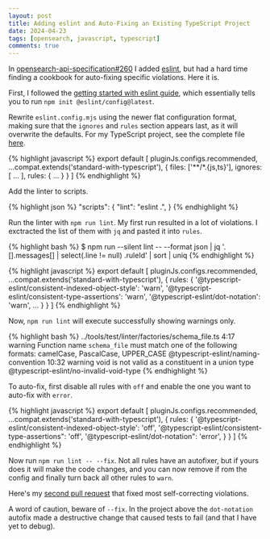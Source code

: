 ```yaml
---
layout: post
title: Adding eslint and Auto-Fixing an Existing TypeScript Project
date: 2024-04-23
tags: [opensearch, javascript, typescript]
comments: true
---
```

In [opensearch-api-specification#260](https://github.com/opensearch-project/opensearch-api-specification/pull/260) I added [eslint](https://eslint.org/), but had a hard time finding a cookbook for auto-fixing specific violations. Here it is.

First, I followed the [getting started with eslint guide](https://eslint.org/docs/latest/use/getting-started), which essentially tells you to run `npm init @eslint/config@latest`.

Rewrite `eslint.config.mjs` using the newer flat configuration format, making sure that the `ignores` and `rules` section appears last, as it will overwrite the defaults. For my TypeScript project, see the complete file [here](https://github.com/opensearch-project/opensearch-api-specification/blob/main/eslint.config.mjs).

{% highlight javascript %}
export default [
  pluginJs.configs.recommended,
  ...compat.extends('standard-with-typescript'),
  {
    files: ['**/*.{js,ts}'],
    ignores: [
      ...
    ],
    rules: {
      ...
    }
  }
]
{% endhighlight %}

Add the linter to scripts.

{% highlight json %}
"scripts": {
  "lint": "eslint .",
}
{% endhighlight %}

Run the linter with `npm run lint`. My first run resulted in a lot of violations. I exctracted the list of them with `jq` and pasted it into `rules`.

{% highlight bash %}
$ npm run --silent lint -- --format json | jq '.[].messages[] | select(.line != null) .ruleId' | sort | uniq
{% endhighlight %}

{% highlight javascript %}
export default [
  pluginJs.configs.recommended,
  ...compat.extends('standard-with-typescript'),
  {
    rules: {
      '@typescript-eslint/consistent-indexed-object-style': 'warn',
      '@typescript-eslint/consistent-type-assertions': 'warn',
      '@typescript-eslint/dot-notation': 'warn',
      ...
    }
  }
]
{% endhighlight %}

Now, `npm run lint` will execute successfully showing warnings only.

{% highlight bash %}
../tools/test/linter/factories/schema_file.ts
   4:17  warning  Function name `schema_file` must match one of the following formats: camelCase, PascalCase, UPPER_CASE         @typescript-eslint/naming-convention
  10:32  warning  void is not valid as a constituent in a union type                                                             @typescript-eslint/no-invalid-void-type
{% endhighlight %}

To auto-fix, first disable all rules with `off` and enable the one you want to auto-fix with `error`.

{% highlight javascript %}
export default [
  pluginJs.configs.recommended,
  ...compat.extends('standard-with-typescript'),
  {
    rules: {
      '@typescript-eslint/consistent-indexed-object-style': 'off',
      '@typescript-eslint/consistent-type-assertions": 'off',
      '@typescript-eslint/dot-notation": 'error',
    }
  }
]
{% endhighlight %}

Now run `npm run lint -- --fix`. Not all rules have an autofixer, but if yours does it will make the code changes, and you can now remove if rom the config and finally turn back all other rules to `warn`.

Here's my [second pull request](https://github.com/opensearch-project/opensearch-api-specification/pull/265) that fixed most self-correcting violations. 

A word of caution, beware of `--fix`. In the project above the `dot-notation` autofix made a destructive change that caused tests to fail (and that I have yet to debug).
